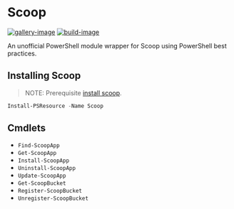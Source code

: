 # Scoop

[![gallery-image]][gallery-site]
[![build-image]][build-site]

[gallery-image]: https://img.shields.io/powershellgallery/dt/Scoop?logo=powershell
[build-image]: https://img.shields.io/github/actions/workflow/status/ThomasNieto/Scoop/ci.yml
[gallery-site]: https://www.powershellgallery.com/packages/Scoop
[build-site]: https://github.com/ThomasNieto/Scoop/actions/workflows/ci.yml

An unofficial PowerShell module wrapper for Scoop using PowerShell best
practices.

## Installing Scoop

> NOTE: Prerequisite [install scoop](https://scoop.sh/).

```powershell
Install-PSResource -Name Scoop
```

## Cmdlets

- `Find-ScoopApp`
- `Get-ScoopApp`
- `Install-ScoopApp`
- `Uninstall-ScoopApp`
- `Update-ScoopApp`
- `Get-ScoopBucket`
- `Register-ScoopBucket`
- `Unregister-ScoopBucket`

